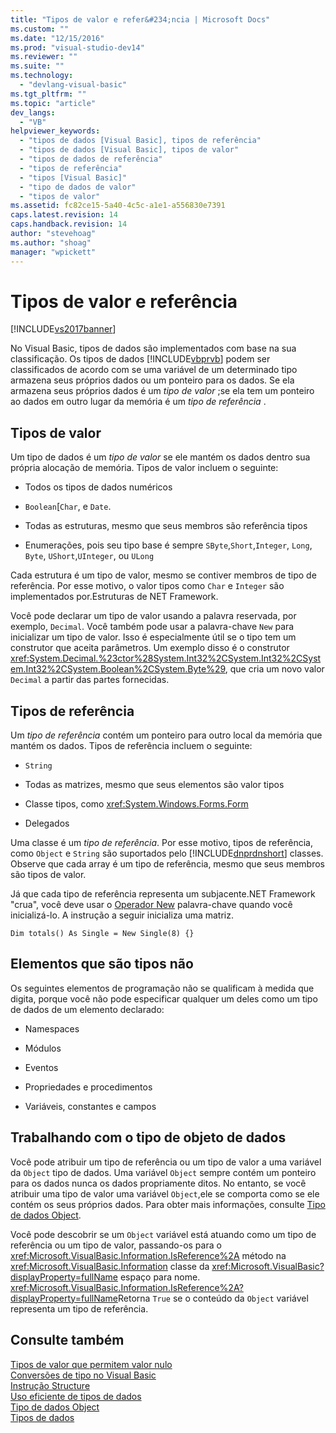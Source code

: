 ```yaml
---
title: "Tipos de valor e refer&#234;ncia | Microsoft Docs"
ms.custom: ""
ms.date: "12/15/2016"
ms.prod: "visual-studio-dev14"
ms.reviewer: ""
ms.suite: ""
ms.technology: 
  - "devlang-visual-basic"
ms.tgt_pltfrm: ""
ms.topic: "article"
dev_langs: 
  - "VB"
helpviewer_keywords: 
  - "tipos de dados [Visual Basic], tipos de referência"
  - "tipos de dados [Visual Basic], tipos de valor"
  - "tipos de dados de referência"
  - "tipos de referência"
  - "tipos [Visual Basic]"
  - "tipo de dados de valor"
  - "tipos de valor"
ms.assetid: fc82ce15-5a40-4c5c-a1e1-a556830e7391
caps.latest.revision: 14
caps.handback.revision: 14
author: "stevehoag"
ms.author: "shoag"
manager: "wpickett"
---
```

# Tipos de valor e refer&#234;ncia
[!INCLUDE[vs2017banner](../../../../csharp/includes/vs2017banner.md)]

No Visual Basic, tipos de dados são implementados com base na sua classificação.  Os tipos de dados [!INCLUDE[vbprvb](../../../../csharp/programming-guide/concepts/linq/includes/vbprvb_md.md)] podem ser classificados de acordo com se uma variável de um determinado tipo armazena seus próprios dados ou um ponteiro para os dados.  Se ela armazena seus próprios dados é um  *tipo de valor* ;se ela tem um ponteiro ao dados em outro lugar da memória é um  *tipo de referência* .  
  
## Tipos de valor  
 Um tipo de dados é um  *tipo de valor*  se ele mantém os dados dentro sua própria alocação de memória.  Tipos de valor incluem o seguinte:  
  
-   Todos os tipos de dados numéricos  
  
-   `Boolean`\[`Char`, e `Date`.  
  
-   Todas as estruturas, mesmo que seus membros são referência tipos  
  
-   Enumerações, pois seu tipo base é sempre `SByte`,`Short`,`Integer`, `Long`, `Byte`, `UShort`,`UInteger`, ou `ULong`  
  
 Cada estrutura é um tipo de valor, mesmo se contiver membros de tipo de referência.  Por esse motivo, o valor tipos como `Char` e `Integer` são implementados por.Estruturas de NET Framework.  
  
 Você pode declarar um tipo de valor usando a palavra reservada, por exemplo, `Decimal`.  Você também pode usar a palavra\-chave `New` para inicializar um tipo de valor.  Isso é especialmente útil se o tipo tem um construtor que aceita parâmetros.  Um exemplo disso é o construtor <xref:System.Decimal.%23ctor%28System.Int32%2CSystem.Int32%2CSystem.Int32%2CSystem.Boolean%2CSystem.Byte%29>, que cria um novo valor `Decimal` a partir das partes fornecidas.  
  
## Tipos de referência  
 Um  *tipo de referência*  contém um ponteiro para outro local da memória que mantém os dados.  Tipos de referência incluem o seguinte:  
  
-   `String`  
  
-   Todas as matrizes, mesmo que seus elementos são valor tipos  
  
-   Classe tipos, como <xref:System.Windows.Forms.Form>  
  
-   Delegados  
  
 Uma classe é um  *tipo de referência*.  Por esse motivo, tipos de referência, como `Object` e `String` são suportados pelo [!INCLUDE[dnprdnshort](../../../../csharp/getting-started/includes/dnprdnshort_md.md)] classes.  Observe que cada array é um tipo de referência, mesmo que seus membros são tipos de valor.  
  
 Já que cada tipo de referência representa um subjacente.NET Framework "crua", você deve usar o [Operador New](../../../../visual-basic/language-reference/operators/new-operator.md) palavra\-chave quando você inicializá\-lo.  A instrução a seguir inicializa uma matriz.  
  
```  
Dim totals() As Single = New Single(8) {}  
```  
  
## Elementos que são tipos não  
 Os seguintes elementos de programação não se qualificam à medida que digita, porque você não pode especificar qualquer um deles como um tipo de dados de um elemento declarado:  
  
-   Namespaces  
  
-   Módulos  
  
-   Eventos  
  
-   Propriedades e procedimentos  
  
-   Variáveis, constantes e campos  
  
## Trabalhando com o tipo de objeto de dados  
 Você pode atribuir um tipo de referência ou um tipo de valor a uma variável da `Object` tipo de dados.  Uma variável `Object` sempre contém um ponteiro para os dados nunca os dados propriamente ditos.  No entanto, se você atribuir uma tipo de valor uma variável `Object`,ele se comporta como se ele contém os seus próprios dados.  Para obter mais informações, consulte [Tipo de dados Object](../../../../visual-basic/language-reference/data-types/object-data-type.md).  
  
 Você pode descobrir se um `Object` variável está atuando como um tipo de referência ou um tipo de valor, passando\-os para o <xref:Microsoft.VisualBasic.Information.IsReference%2A> método na <xref:Microsoft.VisualBasic.Information> classe da <xref:Microsoft.VisualBasic?displayProperty=fullName> espaço para nome.  <xref:Microsoft.VisualBasic.Information.IsReference%2A?displayProperty=fullName>Retorna `True` se o conteúdo da `Object` variável representa um tipo de referência.  
  
## Consulte também  
 [Tipos de valor que permitem valor nulo](../../../../visual-basic/programming-guide/language-features/data-types/nullable-value-types.md)   
 [Conversões de tipo no Visual Basic](../../../../visual-basic/programming-guide/language-features/data-types/type-conversions.md)   
 [Instrução Structure](../../../../visual-basic/language-reference/statements/structure-statement.md)   
 [Uso eficiente de tipos de dados](../../../../visual-basic/programming-guide/language-features/data-types/efficient-use-of-data-types.md)   
 [Tipo de dados Object](../../../../visual-basic/language-reference/data-types/object-data-type.md)   
 [Tipos de dados](../../../../visual-basic/programming-guide/language-features/data-types/index.md)